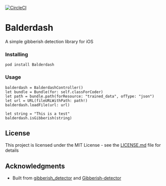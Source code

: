 
[![CircleCI](https://circleci.com/gh/stealzinc/Balderdash.svg?style=svg)](https://circleci.com/gh/stealzinc/Balderdash)

# Balderdash

A simple gibberish detection library for iOS

### Installing

```pod install Balderdash```

### Usage

    balderdash = BalderdashController()
    let bundle = Bundle(for: self.classForCoder)
    let path = bundle.path(forResource: "trained_data", ofType: "json")
    let url = URL(fileURLWithPath: path!)
    balderdash.loadFile(url: url)

    let string = "This is a test"
    balderdash.isGibberish(string)

## License

This project is licensed under the MIT License - see the [LICENSE.md](LICENSE.md) file for details

## Acknowledgments

* Built from [gibberish_detector](https://github.com/mchitten/gibberish_detector) and [Gibberish-detector](https://github.com/rrenaud/Gibberish-Detector)